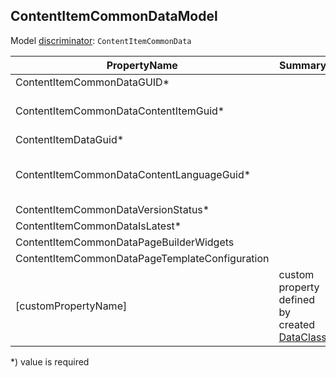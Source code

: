 <!-- generated file with tool "Kentico.Xperience.UMT.DocUtils" - edited through template "UmtModel.cshtml" -->
## ContentItemCommonDataModel
Model [discriminator](../UmtModel.md#discriminator): `ContentItemCommonData`

|PropertyName|Summary|.NET Type|Notes|
|---|---|---|---|
|ContentItemCommonDataGUID\*||System.Guid?|[UniqueId](../UmtModel.md#UniqueId)|
|ContentItemCommonDataContentItemGuid\*||System.Guid?|Reference to [ContentItemInfo](../References.md#ContentItemInfo) on property ContentItemCommonDataContentItemID **required**|
|ContentItemDataGuid\*||System.Guid?||
|ContentItemCommonDataContentLanguageGuid\*||System.Guid?|Reference to [ContentLanguageInfo](../References.md#ContentLanguageInfo) on property ContentItemCommonDataContentLanguageID **required**|
|ContentItemCommonDataVersionStatus\*||int?||
|ContentItemCommonDataIsLatest\*||bool?||
|ContentItemCommonDataPageBuilderWidgets||string?||
|ContentItemCommonDataPageTemplateConfiguration||string?||
|[customPropertyName]|custom property defined by created [DataClass](./DataClassModel.md)|.NET type defined by data class field||

<p>*) value is required</p>

